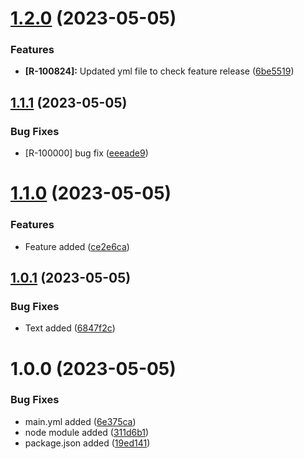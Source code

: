 # [1.2.0](https://github.com/DibyadarshiDas-qidc/Semantic_release/compare/v1.1.1...v1.2.0) (2023-05-05)


### Features

* **[R-100824]:** Updated yml file to check feature release ([6be5519](https://github.com/DibyadarshiDas-qidc/Semantic_release/commit/6be5519da3ed0c4b90907478d88de6c26cb067be))

## [1.1.1](https://github.com/DibyadarshiDas-qidc/Semantic_release/compare/v1.1.0...v1.1.1) (2023-05-05)


### Bug Fixes

* [R-100000] bug fix ([eeeade9](https://github.com/DibyadarshiDas-qidc/Semantic_release/commit/eeeade9688bbfb0e51237b52df19fced5d69e4db))

# [1.1.0](https://github.com/DibyadarshiDas-qidc/Semantic_release/compare/v1.0.1...v1.1.0) (2023-05-05)


### Features

* Feature added ([ce2e6ca](https://github.com/DibyadarshiDas-qidc/Semantic_release/commit/ce2e6cac2a27fb85a9b46e831258cce4f2841906))

## [1.0.1](https://github.com/DibyadarshiDas-qidc/Semantic_release/compare/v1.0.0...v1.0.1) (2023-05-05)


### Bug Fixes

* Text added ([6847f2c](https://github.com/DibyadarshiDas-qidc/Semantic_release/commit/6847f2ccbaa97a39cd1b8c0ae7ba6a113b6ada3f))

# 1.0.0 (2023-05-05)


### Bug Fixes

* main.yml added ([6e375ca](https://github.com/DibyadarshiDas-qidc/Semantic_release/commit/6e375cac4241eaf0003069f4acbf629389c5cfcb))
* node module added ([311d6b1](https://github.com/DibyadarshiDas-qidc/Semantic_release/commit/311d6b161a81c48dff7b6e0d38a7ac5b44815367))
* package.json added ([19ed141](https://github.com/DibyadarshiDas-qidc/Semantic_release/commit/19ed14143253107b6dbb7bb7dffd95664142b8be))
